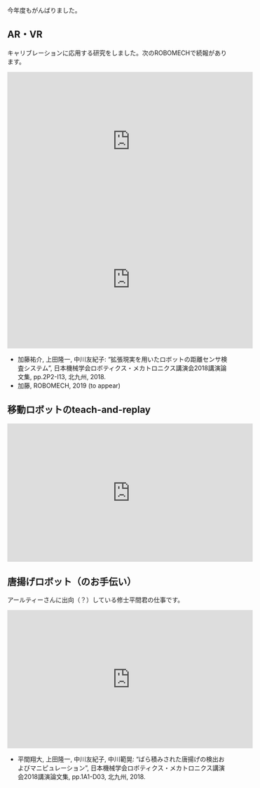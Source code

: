 今年度もがんばりました。
<h2>AR・VR</h2>

キャリブレーションに応用する研究をしました。次のROBOMECHで続報があります。

<iframe src="https://www.youtube.com/embed/CPMrsBE1d30" width="560" height="315" frameborder="0" allowfullscreen="allowfullscreen"></iframe>

<iframe src="https://www.youtube.com/embed/QYnU6PeEx8s" width="560" height="315" frameborder="0" allowfullscreen="allowfullscreen"></iframe>
<ul>
 	<li>加藤祐介, 上田隆一, 中川友紀子: “拡張現実を用いたロボットの距離センサ検査システム”, 日本機械学会ロボティクス・メカトロニクス講演会2018講演論文集, pp.2P2-I13, 北九州, 2018.</li>
 	<li>加藤, ROBOMECH, 2019 (to appear)</li>
</ul>

<h2>移動ロボットのteach-and-replay</h2>

<iframe width="560" height="315" src="https://www.youtube.com/embed/oyWM3GlXHbs" frameborder="0" allow="accelerometer; autoplay; encrypted-media; gyroscope; picture-in-picture" allowfullscreen></iframe>

<h2>唐揚げロボット（のお手伝い）</h2>

アールティーさんに出向（？）している修士平間君の仕事です。

<iframe width="560" height="315" src="https://www.youtube.com/embed/8nTYvS9DzFU" frameborder="0" allow="accelerometer; autoplay; encrypted-media; gyroscope; picture-in-picture" allowfullscreen></iframe>

<ul>
 	<li>平間翔大, 上田隆一, 中川友紀子, 中川範晃: “ばら積みされた唐揚げの検出およびマニピュレーション”, 日本機械学会ロボティクス・メカトロニクス講演会2018講演論文集, pp.1A1-D03, 北九州, 2018.</li>
</ul>
